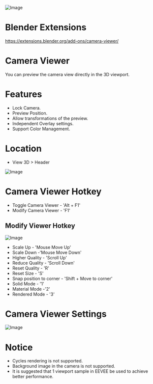 ![Image](https://imgur.com/xpDDsDE.png)
# Blender Extensions
https://extensions.blender.org/add-ons/camera-viewer/

# Camera Viewer
You can preview the camera view directly in the 3D viewport.

# Features
* Lock Camera.
* Preview Position.
* Allow transformations of the preview.
* Independent Overlay settings.
* Support Color Management.

# Location
* View 3D > Header

![Image](https://imgur.com/kAXzeIH.png)

# Camera Viewer Hotkey
* Toggle Camera Viewer - 'Alt + F1'
* Modify Camera Viewer - 'F1'

## Modify Viewer Hotkey
![Image](https://imgur.com/NQWhEuk.gif)
* Scale Up - 'Mouse Move Up'
* Scale Down -'Mouse Move Down'
* Higher Quality - 'Scroll Up'
* Reduce Quality - 'Scroll Down'
* Reset Quality - 'R'
* Reset Size - 'S'
* Snap position to corner - 'Shift + Move to corner'
* Solid Mode - '1'
* Material Mode -'2'
* Rendered Mode - '3'

# Camera Viewer Settings
![Image](https://imgur.com/anVOHpN.gif)

# Notice
* Cycles rendering is not supported.
* Background image in the camera is not supported.
* It is suggested that 1 viewport sample in EEVEE be used to achieve better performance.
